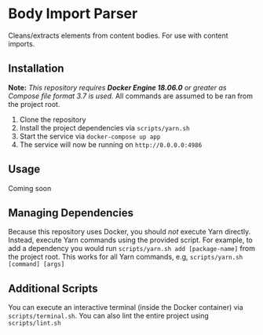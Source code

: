 # Body Import Parser
Cleans/extracts elements from content bodies. For use with content imports.

## Installation
**Note:** _This repository requires **Docker Engine 18.06.0** or greater as Compose file format 3.7 is used._ All commands are assumed to be ran from the project root.

1. Clone the repository
2. Install the project dependencies via `scripts/yarn.sh`
3. Start the service via `docker-compose up app`
4. The service will now be running on `http://0.0.0.0:4986`

## Usage
Coming soon

## Managing Dependencies
Because this repository uses Docker, you should _not_ execute Yarn directly. Instead, execute Yarn commands using the provided script. For example, to add a dependency you would run `scripts/yarn.sh add [package-name]` from the project root. This works for all Yarn commands, e.g, `scripts/yarn.sh [command] [args]`

## Additional Scripts
You can execute an interactive terminal (inside the Docker container) via `scripts/terminal.sh`. You can also lint the entire project using `scripts/lint.sh`
